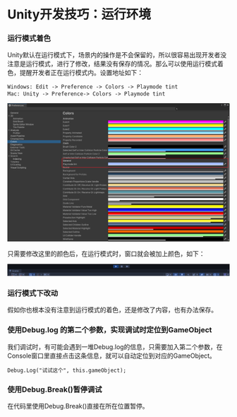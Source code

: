 # Unity开发技巧：运行环境

### 运行模式着色

Unity默认在运行模式下，场景内的操作是不会保留的，所以很容易出现开发者没注意是运行模式，进行了修改，结果没有保存的情况。那么可以使用运行模式着色，提醒开发者正在运行模式内。设置地址如下：

```
Windows: Edit -> Preference -> Colors -> Playmode tint
Mac: Unity -> Preference-> Colors -> Playmode tint
```

![Playmode tint](images/13a0d8cc53e7562f8bfdeba84e648d9d164f919b77bc34b8a7b3220f30c8f5e8.png)  

只需要修改这里的颜色后，在运行模式时，窗口就会被加上颜色，如下：

![上色后](images/20db41fcfacefa81417f06dc44c798a0e66d17c6969543fce3742b716a4c401c.png)  

### 运行模式下改动

假如你也根本没有注意到运行模式的着色，还是修改了内容，也有办法保存。

### 使用Debug.log 的第二个参数，实现调试时定位到GameObject

我们调试时，有可能会遇到一堆Debug.log的信息，只需要加入第二个参数，在Console窗口里直接点击这条信息，就可以自动定位到对应的GameObject。

```Csharp
Debug.Log("试试这个", this.gameObject);
```
### 使用Debug.Break()暂停调试

在代码里使用Debug.Break()直接在所在位置暂停。




